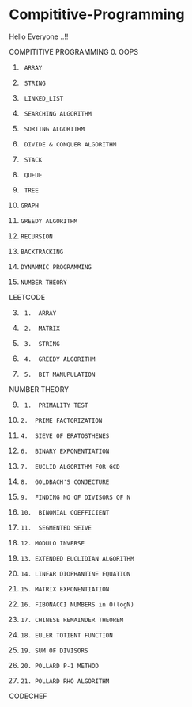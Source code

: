 # Compititive-Programming

Hello Everyone ..!!

COMPITITIVE PROGRAMMING
0.      OOPS
1.      ARRAY
2.      STRING
3.      LINKED_LIST
4.      SEARCHING ALGORITHM
5.      SORTING ALGORITHM
6.      DIVIDE & CONQUER ALGORITHM
7.      STACK
8.      QUEUE
9.      TREE
10.     GRAPH
11.     GREEDY ALGORITHM
12.     RECURSION
13.     BACKTRACKING
14.     DYNAMMIC PROGRAMMING
15.     NUMBER THEORY



LEETCODE
 
3.      1.  ARRAY
4.      2.  MATRIX
5.      3.  STRING
6.      4.  GREEDY ALGORITHM
7.      5.  BIT MANUPULATION
NUMBER THEORY


9.      1.  PRIMALITY TEST
10.     2.  PRIME FACTORIZATION
11.     4.  SIEVE OF ERATOSTHENES
12.     6.  BINARY EXPONENTIATION
13.     7.  EUCLID ALGORITHM FOR GCD
14.     8.  GOLDBACH'S CONJECTURE
15.     9.  FINDING NO OF DIVISORS OF N
16.     10.  BINOMIAL COEFFICIENT
17.     11.  SEGMENTED SEIVE
18.     12. MODULO INVERSE
19.     13. EXTENDED EUCLIDIAN ALGORITHM
20.     14. LINEAR DIOPHANTINE EQUATION
21.     15. MATRIX EXPONENTIATION
22.     16. FIBONACCI NUMBERS in O(logN)
23.     17. CHINESE REMAINDER THEOREM
24.     18. EULER TOTIENT FUNCTION
25.     19. SUM OF DIVISORS
26.     20. POLLARD P-1 METHOD
27.     21. POLLARD RHO ALGORITHM
    
          
       
      
       
       
       
       
       
       
       
       
       




CODECHEF
